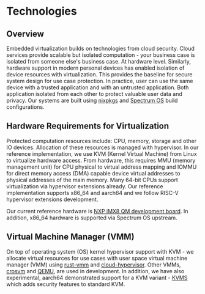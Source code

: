 # Technologies

## Overview

Embedded virtualization builds on technologies from cloud security. Cloud services provide scalable but isolated computation - your business case is isolated from someone else's business case. At hardware level. Similarly, hardware support in modern personal devices has enabled isolation of device resources with virtualization. This provides the baseline for secure system design for use case protection. In practice, user can use the same device with a trusted application and with an untrusted application. Both application isolated from each other to protect valuable user data and privacy. Our systems are built using [nixpkgs](https://github.com/NixOS/nixpkgs) and [Spectrum OS](https://spectrum-os.org/) build configurations.

## Hardware Requirements for Virtualization

Protected computation resources include: CPU, memory, storage and other IO devices. Allocation of these resources is managed with hypervisor. In our reference implementation, we use KVM (Kernel Virtual Machine) from Linux to virtualize hardware access. From hardware, this requires MMU (memory management unit) for CPU physical to virtual address mapping and IOMMU for direct memory access (DMA) capable device virtual addresses to physical addresses of the main memory. Many 64-bit CPUs support virtualization via hypervisor extensions already. Our reference implementation supports x86_64 and aarch64 and we follow RISC-V hypervisor extensions development.

Our current reference hardware is [NXP iMX8 QM development board](https://github.com/tiiuae/spectrum-config-imx8). In addition, x86_64 hardware is supported via Spectrum OS upstream.

## Virtual Machine Manager (VMM)

On top of operating system (OS) kernel hypervisor support with KVM - we allocate virtual resources for use cases with user space virtual machine manager (VMM) using [rust-vmm](https://github.com/rust-vmm) and [cloud-hypervisor](https://github.com/cloud-hypervisor/cloud-hypervisor). Other VMMs, [crosvm](https://github.com/google/crosvm) and [QEMU](https://www.qemu.org/), are used in development. In addition, we have also experimental, aarch64 demonstrated support for a KVM variant - [KVMS](https://github.com/jkrh/kvms) which adds security features to standard KVM.

